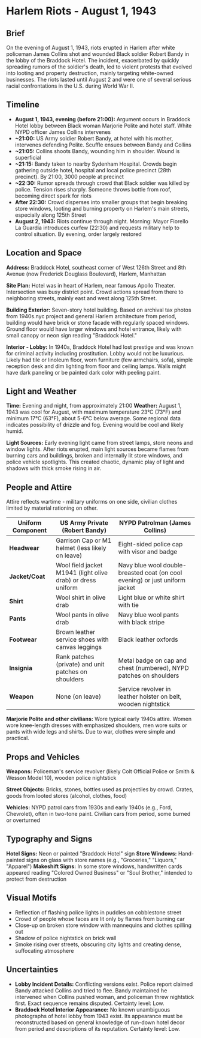 # Harlem Riots - August 1, 1943

## Brief
On the evening of August 1, 1943, riots erupted in Harlem after white policeman James Collins shot and wounded Black soldier Robert Bandy in the lobby of the Braddock Hotel. The incident, exacerbated by quickly spreading rumors of the soldier's death, led to violent protests that evolved into looting and property destruction, mainly targeting white-owned businesses. The riots lasted until August 2 and were one of several serious racial confrontations in the U.S. during World War II.

## Timeline
- **August 1, 1943, evening (before 21:00):** Argument occurs in Braddock Hotel lobby between Black woman Marjorie Polite and hotel staff. White NYPD officer James Collins intervenes
- **~21:00:** US Army soldier Robert Bandy, at hotel with his mother, intervenes defending Polite. Scuffle ensues between Bandy and Collins
- **~21:05:** Collins shoots Bandy, wounding him in shoulder. Wound is superficial
- **~21:15:** Bandy taken to nearby Sydenham Hospital. Crowds begin gathering outside hotel, hospital and local police precinct (28th precinct). By 21:00, 3000 people at precinct
- **~22:30:** Rumor spreads through crowd that Black soldier was killed by police. Tension rises sharply. Someone throws bottle from roof, becoming direct spark for riots
- **After 22:30:** Crowd disperses into smaller groups that begin breaking store windows, looting and burning property on Harlem's main streets, especially along 125th Street
- **August 2, 1943:** Riots continue through night. Morning: Mayor Fiorello La Guardia introduces curfew (22:30) and requests military help to control situation. By evening, order largely restored

## Location and Space
**Address:** Braddock Hotel, southeast corner of West 126th Street and 8th Avenue (now Frederick Douglass Boulevard), Harlem, Manhattan

**Site Plan:** Hotel was in heart of Harlem, near famous Apollo Theater. Intersection was busy district point. Crowd actions spread from there to neighboring streets, mainly east and west along 125th Street.

**Building Exterior:** Seven-story hotel building. Based on archival tax photos from 1940s.nyc project and general Harlem architecture from period, building would have brick or stone facade with regularly spaced windows. Ground floor would have larger windows and hotel entrance, likely with small canopy or neon sign reading "Braddock Hotel."

**Interior - Lobby:** In 1940s, Braddock Hotel had lost prestige and was known for criminal activity including prostitution. Lobby would not be luxurious. Likely had tile or linoleum floor, worn furniture (few armchairs, sofa), simple reception desk and dim lighting from floor and ceiling lamps. Walls might have dark paneling or be painted dark color with peeling paint.

## Light and Weather
**Time:** Evening and night, from approximately 21:00
**Weather:** August 1, 1943 was cool for August, with maximum temperature 23°C (73°F) and minimum 17°C (63°F), about 5-6°C below average. Some regional data indicates possibility of drizzle and fog. Evening would be cool and likely humid.

**Light Sources:** Early evening light came from street lamps, store neons and window lights. After riots erupted, main light sources became flames from burning cars and buildings, broken and internally lit store windows, and police vehicle spotlights. This created chaotic, dynamic play of light and shadows with thick smoke rising in air.

## People and Attire
Attire reflects wartime - military uniforms on one side, civilian clothes limited by material rationing on other.

| Uniform Component | US Army Private (Robert Bandy) | NYPD Patrolman (James Collins) |
|------------------|--------------------------------|----------------------------------|
| **Headwear** | Garrison Cap or M1 helmet (less likely on leave) | Eight-sided police cap with visor and badge |
| **Jacket/Coat** | Wool field jacket M1941 (light olive drab) or dress uniform | Navy blue wool double-breasted coat (on cool evening) or just uniform jacket |
| **Shirt** | Wool shirt in olive drab | Light blue or white shirt with tie |
| **Pants** | Wool pants in olive drab | Navy blue wool pants with black stripe |
| **Footwear** | Brown leather service shoes with canvas leggings | Black leather oxfords |
| **Insignia** | Rank patches (private) and unit patches on shoulders | Metal badge on cap and chest (numbered), NYPD patches on shoulders |
| **Weapon** | None (on leave) | Service revolver in leather holster on belt, wooden nightstick |

**Marjorie Polite and other civilians:** Wore typical early 1940s attire. Women wore knee-length dresses with emphasized shoulders, men wore suits or pants with wide legs and shirts. Due to war, clothes were simple and practical.

## Props and Vehicles
**Weapons:** Policeman's service revolver (likely Colt Official Police or Smith & Wesson Model 10), wooden police nightstick

**Street Objects:** Bricks, stones, bottles used as projectiles by crowd. Crates, goods from looted stores (alcohol, clothes, food)

**Vehicles:** NYPD patrol cars from 1930s and early 1940s (e.g., Ford, Chevrolet), often in two-tone paint. Civilian cars from period, some burned or overturned

## Typography and Signs
**Hotel Signs:** Neon or painted "Braddock Hotel" sign
**Store Windows:** Hand-painted signs on glass with store names (e.g., "Groceries," "Liquors," "Apparel")
**Makeshift Signs:** In some store windows, handwritten cards appeared reading "Colored Owned Business" or "Soul Brother," intended to protect from destruction

## Visual Motifs
- Reflection of flashing police lights in puddles on cobblestone street
- Crowd of people whose faces are lit only by flames from burning car
- Close-up on broken store window with mannequins and clothes spilling out
- Shadow of police nightstick on brick wall
- Smoke rising over streets, obscuring city lights and creating dense, suffocating atmosphere

## Uncertainties
- **Lobby Incident Details:** Conflicting versions exist. Police report claimed Bandy attacked Collins and tried to flee. Bandy maintained he intervened when Collins pushed woman, and policeman threw nightstick first. Exact sequence remains disputed. Certainty level: Low.
- **Braddock Hotel Interior Appearance:** No known unambiguous photographs of hotel lobby from 1943 exist. Its appearance must be reconstructed based on general knowledge of run-down hotel decor from period and descriptions of its reputation. Certainty level: Low.